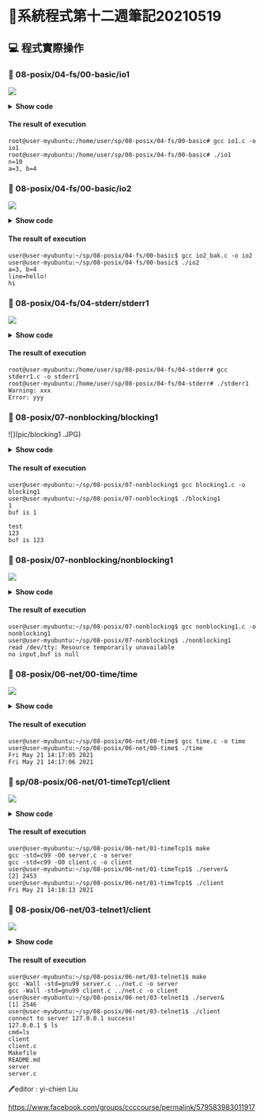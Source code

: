 # 📝系統程式第十二週筆記20210519

## 💻 程式實際操作
### 🔗 08-posix/04-fs/00-basic/io1
![](pic/io1.JPG)
<details>
  <summary><b>Show code</b></summary>

  ```
#include <stdio.h>
#include <unistd.h>
#include <sys/types.h>
#include <sys/stat.h>
#include <fcntl.h>
#define SMAX 128

int main() {
  int a = open("a.txt", O_RDWR); 
  int b = open("b.txt", O_CREAT|O_RDWR, 0644); //0644(讀取權限):自己、同一群組、所有其他人
  char text[SMAX];
  int n = read(a, text, SMAX);
  printf("n=%d\n", n);
  write(b, text, n);
  printf("a=%d, b=%d\n", a, b);
}
  ```
</details>

#### The result of execution
```
root@user-myubuntu:/home/user/sp/08-posix/04-fs/00-basic# gcc io1.c -o io1
root@user-myubuntu:/home/user/sp/08-posix/04-fs/00-basic# ./io1
n=10
a=3, b=4
```

### 🔗 08-posix/04-fs/00-basic/io2
![](pic/io2.JPG)
<details>
  <summary><b>Show code</b></summary>

  ```
#include <stdio.h>
#include <unistd.h>
#include <sys/types.h>
#include <sys/stat.h>
#include <fcntl.h>
#define SMAX 128

int main() {
  int a = open("a.txt", O_RDWR);
  int b = open("b.txt", O_WRONLY | O_APPEND | O_CREAT, 0644);
  char line[SMAX];
  int n = read(a, line, SMAX);
  write(b, line, n);
  printf("a=%d, b=%d\n", a, b);
  printf("line=%s\n", line);
}
  ```
</details>

#### The result of execution
```
user@user-myubuntu:~/sp/08-posix/04-fs/00-basic$ gcc io2_bak.c -o io2
user@user-myubuntu:~/sp/08-posix/04-fs/00-basic$ ./io2
a=3, b=4
line=hello!
hi
```
### 🔗 08-posix/04-fs/04-stderr/stderr1
![](pic/stderr1.JPG)
<details>
  <summary><b>Show code</b></summary>

  ```
  ```
</details>

#### The result of execution
```
root@user-myubuntu:/home/user/sp/08-posix/04-fs/04-stderr# gcc stderr1.c -o stderr1
root@user-myubuntu:/home/user/sp/08-posix/04-fs/04-stderr# ./stderr1 
Warning: xxx
Error: yyy
```

### 🔗 08-posix/07-nonblocking/blocking1 
![](pic/blocking1 .JPG)
<details>
  <summary><b>Show code</b></summary>

  ```
  ```
</details>

#### The result of execution
```
user@user-myubuntu:~/sp/08-posix/07-nonblocking$ gcc blocking1.c -o blocking1
user@user-myubuntu:~/sp/08-posix/07-nonblocking$ ./blocking1 
1
buf is 1

test
123
buf is 123
```

### 🔗 08-posix/07-nonblocking/nonblocking1 
![](pic/nonblocking1.JPG)
<details>
  <summary><b>Show code</b></summary>

  ```
  ```
</details>

#### The result of execution
```
user@user-myubuntu:~/sp/08-posix/07-nonblocking$ gcc nonblocking1.c -o nonblocking1
user@user-myubuntu:~/sp/08-posix/07-nonblocking$ ./nonblocking1 
read /dev/tty: Resource temporarily unavailable
no input,buf is null
```

### 🔗 08-posix/06-net/00-time/time
![](pic/time.JPG)
<details>
  <summary><b>Show code</b></summary>

  ```
  ```
</details>

#### The result of execution
```
user@user-myubuntu:~/sp/08-posix/06-net/00-time$ gcc time.c -o time
user@user-myubuntu:~/sp/08-posix/06-net/00-time$ ./time
Fri May 21 14:17:05 2021
Fri May 21 14:17:06 2021
```

### 🔗 sp/08-posix/06-net/01-timeTcp1/client
![](pic/serverclient1.JPG)
<details>
  <summary><b>Show code</b></summary>

  ```
  ```
</details>

#### The result of execution
```
user@user-myubuntu:~/sp/08-posix/06-net/01-timeTcp1$ make
gcc -std=c99 -O0 server.c -o server
gcc -std=c99 -O0 client.c -o client
user@user-myubuntu:~/sp/08-posix/06-net/01-timeTcp1$ ./server&
[2] 2453
user@user-myubuntu:~/sp/08-posix/06-net/01-timeTcp1$ ./client
Fri May 21 14:18:13 2021
```

### 🔗 08-posix/06-net/03-telnet1/client
![](pic/serverclient2.JPG)
<details>
  <summary><b>Show code</b></summary>

  ```
  ```
</details>

#### The result of execution
```
user@user-myubuntu:~/sp/08-posix/06-net/03-telnet1$ make
gcc -Wall -std=gnu99 server.c ../net.c -o server
gcc -Wall -std=gnu99 client.c ../net.c -o client
user@user-myubuntu:~/sp/08-posix/06-net/03-telnet1$ ./server&
[1] 2546
user@user-myubuntu:~/sp/08-posix/06-net/03-telnet1$ ./client
connect to server 127.0.0.1 success!
127.0.0.1 $ ls
cmd=ls
client
client.c
Makefile
README.md
server
server.c
```


🖊️editor : yi-chien Liu


https://www.facebook.com/groups/ccccourse/permalink/579583983011917